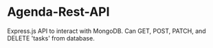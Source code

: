 # Agenda-Rest-API

Express.js API to interact with MongoDB.
Can GET, POST, PATCH, and DELETE 'tasks' from database.
